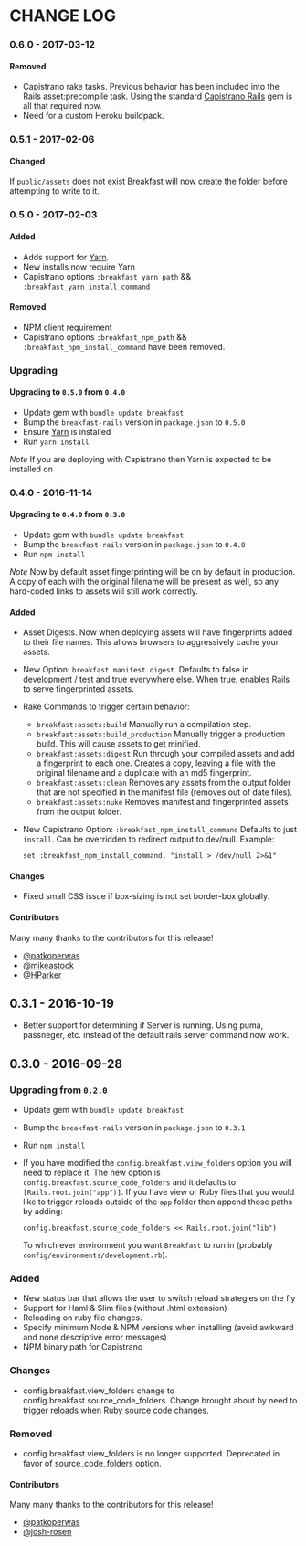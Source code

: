 # CHANGE LOG

### 0.6.0 - 2017-03-12
#### Removed
- Capistrano rake tasks. Previous behavior has been included into the Rails
  asset:precompile task. Using the standard [Capistrano Rails](https://github.com/capistrano/rails)
  gem is all that required now.
- Need for a custom Heroku buildpack.


### 0.5.1 - 2017-02-06
#### Changed
If `public/assets` does not exist Breakfast will now create the folder before
attempting to write to it.


### 0.5.0 - 2017-02-03
#### Added
- Adds support for [Yarn](https://yarnpkg.com/).
- New installs now require Yarn
- Capistrano options `:breakfast_yarn_path` && `:breakfast_yarn_install_command`

#### Removed
- NPM client requirement
- Capistrano options `:breakfast_npm_path` && `:breakfast_npm_install_command`
  have been removed.

### Upgrading
#### Upgrading to `0.5.0` from `0.4.0`
- Update gem with `bundle update breakfast`
- Bump the `breakfast-rails` version in `package.json` to `0.5.0`
- Ensure [Yarn](https://yarnpkg.com/docs/install) is installed
- Run `yarn install`

*Note* If you are deploying with Capistrano then Yarn is expected to be
installed on


### 0.4.0 - 2016-11-14
#### Upgrading to `0.4.0` from `0.3.0`
- Update gem with `bundle update breakfast`
- Bump the `breakfast-rails` version in `package.json` to `0.4.0`
- Run `npm install`

*Note* Now by default asset fingerprinting will be on by default in production.
A copy of each with the original filename will be present as well, so any
hard-coded links to assets will still work correctly.

#### Added
- Asset Digests. Now when deploying assets will have fingerprints added to their
  file names. This allows browsers to aggressively cache your assets.
- New Option: `breakfast.manifest.digest`. Defaults to false in development /
  test and true everywhere else. When true, enables Rails to serve fingerprinted
  assets.
- Rake Commands to trigger certain behavior:
  - `breakfast:assets:build`
    Manually run a compilation step.
  - `breakfast:assets:build_production`
    Manually trigger a production build. This will cause assets to get minified.
  - `breakfast:assets:digest`
    Run through your compiled assets and add a fingerprint to each one. Creates
    a copy, leaving a file with the original filename and a duplicate with an
    md5 fingerprint.
  - `breakfast:assets:clean`
    Removes any assets from the output folder that are not specified in the
    manifest file (removes out of date files).
  - `breakfast:assets:nuke`
    Removes manifest and fingerprinted assets from the output folder.
- New Capistrano Option: `:breakfast_npm_install_command`
  Defaults to just `install`. Can be overridden to redirect output to dev/null.
  Example:

  ```
  set :breakfast_npm_install_command, "install > /dev/null 2>&1"
  ```

#### Changes
- Fixed small CSS issue if box-sizing is not set border-box globally.


#### Contributors
Many many thanks to the contributors for this release!
- [@patkoperwas](https://github.com/patkoperwas)
- [@mikeastock](https://github.com/mikeastock)
- [@HParker](https://github.com/HParker)


## 0.3.1 - 2016-10-19
- Better support for determining if Server is running. Using puma, passneger,
  etc. instead of the default rails server command now work.


## 0.3.0 - 2016-09-28

### Upgrading from `0.2.0`
- Update gem with `bundle update breakfast`
- Bump the `breakfast-rails` version in `package.json` to `0.3.1`
- Run `npm install`
- If you have modified the `config.breakfast.view_folders` option you will need
  to replace it. The new option is `config.breakfast.source_code_folders` and it
  defaults to `[Rails.root.join("app")]`. If you have view or Ruby files that
  you would like to trigger reloads outside of the `app` folder then append
  those paths by adding:

  ```
  config.breakfast.source_code_folders << Rails.root.join("lib")
  ```

  To which ever environment you want `Breakfast` to run in
  (probably `config/environments/development.rb`).

### Added
- New status bar that allows the user to switch reload strategies on the fly
- Support for Haml & Slim files (without .html extension)
- Reloading on ruby file changes.
- Specify minimum Node & NPM versions when installing (avoid awkward and none
  descriptive error messages)
- NPM binary path for Capistrano

### Changes
- config.breakfast.view_folders change to config.breakfast.source_code_folders.
  Change brought about by need to trigger reloads when Ruby source code changes.

### Removed
- config.breakfast.view_folders is no longer supported. Deprecated in favor of
  source_code_folders option.

#### Contributors
Many many thanks to the contributors for this release!

- [@patkoperwas](https://github.com/patkoperwas)
- [@josh-rosen](https://github.com/Josh-Rosen)
